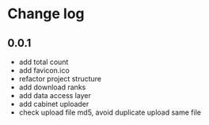 Change log
=============
0.0.1
-------------------------
* add total count
* add favicon.ico
* refactor project structure
* add download ranks
* add data access layer
* add cabinet uploader
* check upload file md5, avoid duplicate upload same file